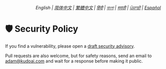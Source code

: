 <div align="right">
    <h6>
        <picture>
            <source type="image/svg+xml" media="(prefers-color-scheme: dark)" srcset="https://raw.githubusercontent.com/adamlui/js-utils/main/docs/images/earth-icon/white/icon32.svg">
            <img height=14 src="https://raw.githubusercontent.com/adamlui/js-utils/main/docs/images/earth-icon/black/icon32.svg">
        </picture>
        &nbsp;English |
        <a href="zh-cn/SECURITY.md">简体中文</a> |
        <a href="zh-tw/SECURITY.md">繁體中文</a> |
        <a href="hi/SECURITY.md">हिंदी</a> |
        <a href="bn/SECURITY.md">বাংলা</a> |
        <a href="mr/SECURITY.md">मराठी</a> |
        <a href="pa/SECURITY.md">ਪੰਜਾਬੀ</a> |
        <a href="es/SECURITY.md">Español</a>
    </h6>
</div>

# 🛡️ Security Policy

If you find a vulnerability, please open a [draft security advisory](https://github.com/adamlui/js-utils/security/advisories/new).

Pull requests are also welcome, but for safety reasons, send an email to <adam@kudoai.com> and wait for a response before making it public.
